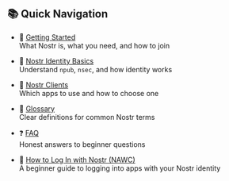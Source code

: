 ## 📚 Quick Navigation

- 🛫 [Getting Started](getting-started.md)  
  What Nostr is, what you need, and how to join

- 🔐 [Nostr Identity Basics](identity-basics.md)  
  Understand `npub`, `nsec`, and how identity works

- 📱 [Nostr Clients](clients.md)  
  Which apps to use and how to choose one

- 📖 [Glossary](glossary.md)  
  Clear definitions for common Nostr terms

- ❓ [FAQ](faq.md)  
  Honest answers to beginner questions

- 🧾 [How to Log In with Nostr (NAWC)](nawc-login-guide.md)  
  A beginner guide to logging into apps with your Nostr identity

